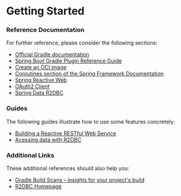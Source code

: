 # Getting Started

### Reference Documentation

For further reference, please consider the following sections:

* [Official Gradle documentation](https://docs.gradle.org)
* [Spring Boot Gradle Plugin Reference Guide](https://docs.spring.io/spring-boot/docs/2.7.1/gradle-plugin/reference/html/)
* [Create an OCI image](https://docs.spring.io/spring-boot/docs/2.7.1/gradle-plugin/reference/html/#build-image)
* [Coroutines section of the Spring Framework Documentation](https://docs.spring.io/spring/docs/5.3.21/spring-framework-reference/languages.html#coroutines)
* [Spring Reactive Web](https://docs.spring.io/spring-boot/docs/2.7.1/reference/htmlsingle/#web.reactive)
* [OAuth2 Client](https://docs.spring.io/spring-boot/docs/2.7.1/reference/htmlsingle/#web.security.oauth2.client)
* [Spring Data R2DBC](https://docs.spring.io/spring-boot/docs/2.7.1/reference/htmlsingle/#data.sql.r2dbc)

### Guides

The following guides illustrate how to use some features concretely:

* [Building a Reactive RESTful Web Service](https://spring.io/guides/gs/reactive-rest-service/)
* [Acessing data with R2DBC](https://spring.io/guides/gs/accessing-data-r2dbc/)

### Additional Links

These additional references should also help you:

* [Gradle Build Scans – insights for your project's build](https://scans.gradle.com#gradle)
* [R2DBC Homepage](https://r2dbc.io)

